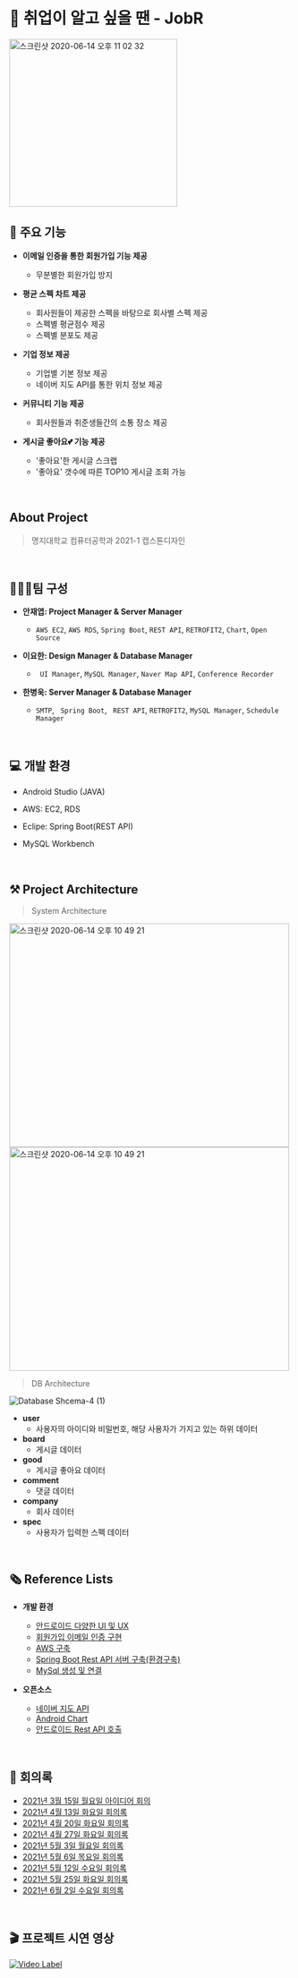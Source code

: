 # 🤔 취업이 알고 싶을 땐 - JobR 

<img width="300" alt="스크린샷 2020-06-14 오후 11 02 32" src="https://user-images.githubusercontent.com/55496667/123357549-abe20000-d5a4-11eb-8667-98b45620febb.png">

## 📝 주요 기능
* **이메일 인증을 통한 회원가입 기능 제공**
  * 무분별한 회원가입 방지

* **평균 스펙 차트 제공**
  * 회사원들이 제공한 스펙을 바탕으로 회사별 스펙 제공
  * 스펙별 평균점수 제공
  * 스펙별 분포도 제공

* **기업 정보 제공**
  * 기업별 기본 정보 제공
  * 네이버 지도 API를 통한 위치 정보 제공

* **커뮤니티 기능 제공**
  * 회사원들과 취준생들간의 소통 장소 제공
  
* **게시글 좋아요💕 기능 제공**
  * '좋아요'한 게시글 스크랩
  * '좋아요' 갯수에 따른 TOP10 게시글 조회 가능

<br/>

## About Project

> 명지대학교 컴퓨터공학과 2021-1 캡스톤디자인
<br/>

## ️🙋🏻‍♂️팀 구성
  * **안재엽: Project Manager & Server Manager**

    * ` AWS EC2 `, `AWS RDS`, ` Spring Boot `, ` REST API `, `RETROFIT2`, `Chart`, `Open Source`

  * **이요한: Design Manager & Database Manager**

    * ` UI Manager`, `MySQL Manager`, `Naver Map API`, `Conference Recorder`

  * **한병욱: Server Manager & Database Manager**

    * `SMTP`, ` Spring Boot`, ` REST API`, `RETROFIT2`, `MySQL Manager`, `Schedule Manager`

<br/>

## 💻 개발 환경
* Android Studio (JAVA)

* AWS: EC2, RDS

* Eclipe: Spring Boot(REST API)

* MySQL Workbench


<br/>

## ⚒   Project Architecture

> System Architecture
<img width="500" height="400" alt="스크린샷 2020-06-14 오후 10 49 21" src="https://user-images.githubusercontent.com/55496667/123371111-0c306c00-d5bc-11eb-90ff-432b81095c50.png">
<img width="500" height="400" alt="스크린샷 2020-06-14 오후 10 49 21" src="https://user-images.githubusercontent.com/55496667/123371120-10f52000-d5bc-11eb-86c6-19cf0f7511c8.png">

> DB Architecture

![Database Shcema-4 (1)](https://user-images.githubusercontent.com/55496667/123366554-5d882d80-d5b3-11eb-91ea-0a34aed9f034.png)

* **user**
  * 사용자의 아이디와 비밀번호, 해당 사용자가 가지고 있는 하위 데이터
* **board**
  * 게시글 데이터
* **good**
  * 게시글 좋아요 데이터
* **comment**
  * 댓글 데이터
* **company**
  * 회사 데이터
* **spec**
  * 사용자가 입력한 스펙 데이터

<br/>

 ## 🗞  Reference Lists
  - **개발 환경**
    - [안드로이드 다양한 UI 및 UX](https://github.com/wasabeef/awesome-android-ui)
    - [회원가입 이메일 인증 구현](https://csy7792.tistory.com/m/209)
    - [AWS 구축](https://aws.amazon.com/ko/getting-started/hands-on/build-android-app-amplify/)
    - [Spring Boot Rest API 서버 구축(환경구축)](https://binit.tistory.com/13?category=925287)
    - [MySql 생성 및 연결](https://aws.amazon.com/ko/getting-started/hands-on/create-mysql-db/)

   
  - **오픈소스**
    - [네이버 지도 API](https://navermaps.github.io/android-map-sdk/guide-ko/0.html)
    - [Android Chart](https://github.com/lecho/hellocharts-android)
    - [안드로이드 Rest API 호출](https://velog.io/@jini0318/Android-Retrofit2%EB%A5%BC-%EC%9D%B4%EC%9A%A9%ED%95%9C-API-%EC%84%9C%EB%B2%84%ED%86%B5%EC%8B%A0)


<br/>  

## 📑  회의록
- [2021년 3월 15일 월요일 아이디어 회의](./회의내용/캡디_아이디어_회의.txt)
- [2021년 4월 13일 화요일 회의록](./회의내용/캡디1_회의내용_4.13.txt)
- [2021년 4월 20일 화요일 회의록](./회의내용/캡디1_회의내용_4.20.txt)
- [2021년 4월 27일 화요일 회의록](./회의내용/캡디1_회의내용_4.27.txt)
- [2021년 5월 3일 월요일 회의록](./회의내용/캡디1_회의내용_5.03.txt)
- [2021년 5월 6일 목요일 회의록](./회의내용/캡디1_회의내용_5.06.txt)
- [2021년 5월 12일 수요일 회의록](./회의내용/캡디1_회의내용_5.12.txt)
- [2021년 5월 25일 화요일 회의록](./회의내용/캡디1_회의내용_5.25.txt)
- [2021년 6월 2일 수요일 회의록](./회의내용/캡디1_회의내용_6.02.txt)

<br/>  

## 🎬 프로젝트 시연 영상
[![Video Label](http://img.youtube.com/vi/_eP65T2OfAA/0.jpg)](https://youtu.be/_eP65T2OfAA)
